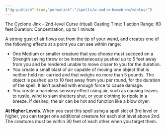 ```yaml
---
{"dg-publish":true,"permalink":"/spells/w-and-w-homebrew/ventus/"}
---
```


The Cyclone Jinx - 2nd-level Curse (ritual)
Casting Time: 1 action
Range: 60 feet
Duration: Concentration, up to 1 minute

A strong gust of air flows out from the tip of your wand, and creates one of the following effects at a point you can see within range:

- One Medium or smaller creature that you choose must succeed on a Strength saving throw or be instantaneously pushed up to 5 feet away from you and be rendered unable to move closer to you for the duration.
- You create a small blast of air capable of moving one object that is neither held nor carried and that weighs no more than 5 pounds. The object is pushed up to 10 feet away from you per round, for the duration of the spell. It isn’t pushed with enough force to cause damage.
- You create a harmless sensory effect using air, such as causing leaves to rustle, wind to slam shutters shut, or your clothing to ripple in a breeze. If desired, the air can be hot and function like a blow dryer.

**At Higher Levels**. When you cast this spell using a spell slot of 3rd level or higher, you can target one additional creature for each slot level above 2nd. The creatures must be within 30 feet of each other when you target them.